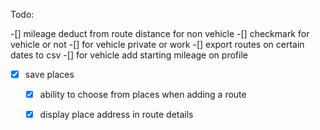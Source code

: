 Todo:

-[] mileage deduct from route distance for non vehicle
-[] checkmark for vehicle or not
-[] for vehicle private or work
-[] export routes on certain dates to csv
-[] for vehicle add starting mileage on profile
-[x] save places
    -[x] ability to choose from places when adding a route
    -[x] display place address in route details

